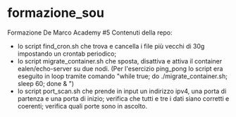 # formazione_sou
Formazione De Marco Academy #5
Contenuti della repo:
- lo script find_cron.sh che trova e cancella i file più vecchi di 30g impostando un crontab periodico;
- lo script migrate_container.sh che sposta, disattiva e attiva il container ealen/echo-server su due nodi.
  (Per l'esercizio ping_pong lo script era eseguito in loop tramite comando "while true; do ./migrate_container.sh; sleep 60; done &
") 
- lo script port_scan.sh che prende in input un indirizzo ipv4, una porta di partenza e una porta di inizio; verifica che tutti e tre i dati siano corretti e coerenti; verifica quali porte sono in ascolto. 
